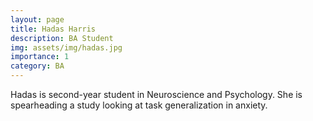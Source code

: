 ```yaml
---
layout: page
title: Hadas Harris
description: BA Student
img: assets/img/hadas.jpg
importance: 1
category: BA
---
```


<p> Hadas is second-year student in Neuroscience and Psychology. She is spearheading a study looking at task generalization in anxiety. </p>


